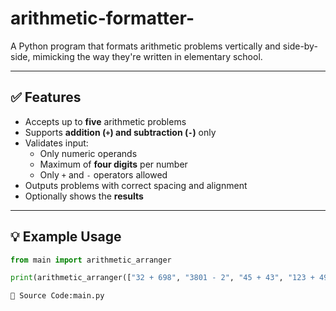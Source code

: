 # arithmetic-formatter-
A Python program that formats arithmetic problems vertically and side-by-side, mimicking the way they're written in elementary school.

---

## ✅ Features

- Accepts up to **five** arithmetic problems
- Supports **addition (`+`) and subtraction (`-`)** only
- Validates input:
  - Only numeric operands
  - Maximum of **four digits** per number
  - Only `+` and `-` operators allowed
- Outputs problems with correct spacing and alignment
- Optionally shows the **results**

---

## 💡 Example Usage

```python
from main import arithmetic_arranger

print(arithmetic_arranger(["32 + 698", "3801 - 2", "45 + 43", "123 + 49"], True))

📂 Source Code:main.py
